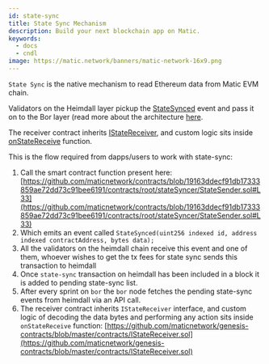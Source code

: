 ```yaml
---
id: state-sync
title: State Sync Mechanism
description: Build your next blockchain app on Matic.
keywords:
  - docs
  - cndl
image: https://matic.network/banners/matic-network-16x9.png 
---
```

`State Sync` is the native mechanism to read Ethereum data from Matic EVM chain. 

Validators on the Heimdall layer pickup the [StateSynced](https://github.com/maticnetwork/contracts/blob/a4c26d59ca6e842af2b8d2265be1da15189e29a4/contracts/root/stateSyncer/StateSender.sol#L24) event and pass it on to the Bor layer (read more about the architecture [here](/docs/contribute/bor/overview). 

The receiver contract inherits [IStateReceiver](https://github.com/maticnetwork/genesis-contracts/blob/master/contracts/IStateReceiver.sol), and custom logic sits inside [onStateReceive](https://github.com/maticnetwork/genesis-contracts/blob/05556cfd91a6879a8190a6828428f50e4912ee1a/contracts/IStateReceiver.sol#L5) function.


This is the flow required from dapps/users to work with state-sync:

1. Call the smart contract function present here: [https://github.com/maticnetwork/contracts/blob/19163ddecf91db17333859ae72dd73c91bee6191/contracts/root/stateSyncer/StateSender.sol#L33](https://github.com/maticnetwork/contracts/blob/19163ddecf91db17333859ae72dd73c91bee6191/contracts/root/stateSyncer/StateSender.sol#L33)
2. Which emits an event called `StateSynced(uint256 indexed id, address indexed contractAddress, bytes data);`
3. All the validators on the heimdall chain receive this event and one of them, whoever wishes to get the tx fees for state sync sends this transaction to heimdall
4. Once `state-sync` transaction on heimdall has been included in a block it is added to pending state-sync list.
5. After every sprint on `bor` the `bor` node fetches the pending state-sync events from heimdall via an API call.
6. The receiver contract inherits `IStateReceiver` interface, and custom logic of decoding the data bytes and performing any action sits inside `onStateReceive` function: [https://github.com/maticnetwork/genesis-contracts/blob/master/contracts/IStateReceiver.sol](https://github.com/maticnetwork/genesis-contracts/blob/master/contracts/IStateReceiver.sol)
